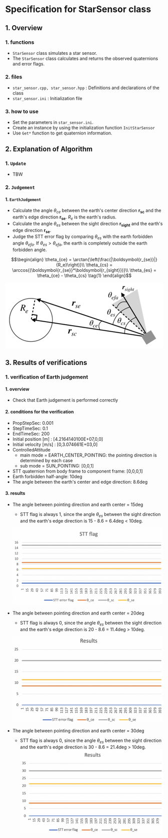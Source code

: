 # Specification for StarSensor class

## 1.  Overview
### 1. functions 
- `StarSensor` class simulates a star sensor.
- The `StarSensor` class calculates and returns the observed quaternions and error flags.

### 2. files
- `star_sensor.cpp, star_sensor.hpp` : Definitions and declarations of the class
- `star_sensor.ini` : Initialization file

### 3. how to use
- Set the parameters in `star_sensor.ini`.
- Create an instance by using the initialization function `InitStarSensor`
- Use `Get*` function to get quaternion information.
     

## 2. Explanation of Algorithm 
### 1. `Update`
- TBW

### 2. `Judgement`
#### 1. `EarthJudgement`     
- Calculate the angle $\theta_{ce}$ between the earth's center direction $\boldsymbol{r_{sc}}$ and the earth's edge direction $\boldsymbol{r_{se}}$. $R_e$ is the earth's radius.
- Calculate the angle $\theta_{es}$ between the sight direction $\boldsymbol{r_{sight}}$ and the earth's edge direction $\boldsymbol{r_{se}}$.
- Judge the STT error flag by comparing $\theta_{es}$ with the earth forbidden angle $\theta_{efa}$. If $\theta_{es} > \theta_{efa}$, the earth is completely outside the earth forbidden angle.


```math
\begin{align}
   \theta_{ce} = \arctan{\left(\frac{|\boldsymbol{r_{se}}|}{R_e}\right)}\\
   \theta_{cs} = \arccos{(\boldsymbol{r_{se}}*\boldsymbol{r_{sight}})}\\
   \theta_{es} = \theta_{ce} - \theta_{cs}
   \tag{1}
\end{align}
```

![](./figs/stt_earth_judgement.png)

        
## 3. Results of verifications
### 1. verification of Earth judgement
#### 1. overview
- Check that Earth judgement is performed correctly

#### 2. conditions for the verification
- PropStepSec: 0.001
- StepTimeSec: 0.1
- EndTimeSec: 200
- Initial position [m] : [4.2164140100E+07,0,0]
- Initial velocity [m/s] : [0,3.074661E+03,0]
- ControlledAttitude
   - main mode = EARTH_CENTER_POINTING: the pointing direction is determined by each case
   - sub mode = SUN_POINTING: [0,0,1]
- STT quaternion from body frame to component frame: [0,0,0,1]
- Earth forbidden half-angle: 10deg
- The angle between the earth's center and edge direction: 8.6deg

#### 3. results
- The angle between pointing direction and earth center = 15deg
  - STT flag is always 1, since the angle $\theta_{es}$ between the sight direction and the earth's edge direction is 15 - 8.6 = 6.4deg < 10deg. 

  ![](./figs/stt_flag_15.png)

- The angle between pointing direction and earth center = 20deg
  - STT flag is always 0, since the angle $\theta_{es}$ between the sight direction and the earth's edge direction is 20 - 8.6 = 11.4deg > 10deg.

  ![](./figs/stt_flag_20.png)

- The angle between pointing direction and earth center = 30deg
  - STT flag is always 0, since the angle $\theta_{es}$ between the sight direction and the earth's edge direction is 30 - 8.6 = 21.4deg > 10deg.
  ![](./figs/stt_flag_30.png)
